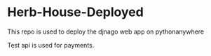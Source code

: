 # Herb-House-Deployed
This repo is used to deploy the djnago web app on pythonanywhere

Test api is used for payments.
